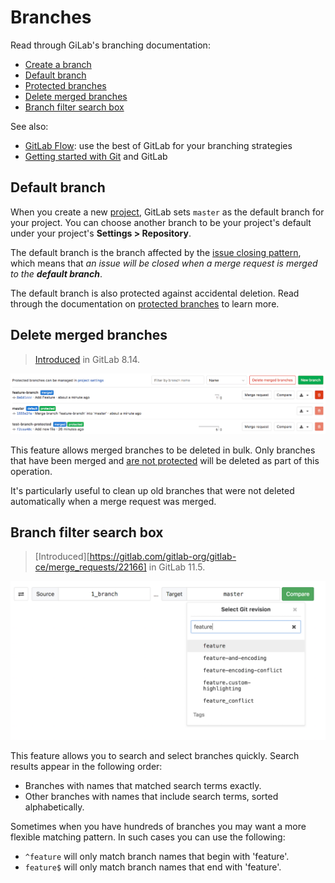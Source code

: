 # Branches

Read through GiLab's branching documentation:

- [Create a branch](../web_editor.md#create-a-new-branch)
- [Default branch](#default-branch)
- [Protected branches](../../protected_branches.md#protected-branches)
- [Delete merged branches](#delete-merged-branches)
- [Branch filter search box](#branch-filter-search-box)

See also:

- [GitLab Flow](../../../../university/training/gitlab_flow.md#gitlab-flow): use the best of GitLab for your branching strategies
- [Getting started with Git](../../../../topics/git/index.md) and GitLab

## Default branch

When you create a new [project](../../index.md), GitLab sets `master` as the default
branch for your project. You can choose another branch to be your project's
default under your project's **Settings > Repository**.

The default branch is the branch affected by the
[issue closing pattern](../../issues/automatic_issue_closing.md),
which means that _an issue will be closed when a merge request is merged to
the **default branch**_.

The default branch is also protected against accidental deletion. Read through
the documentation on [protected branches](../../protected_branches.md#protected-branches)
to learn more.

## Delete merged branches

> [Introduced][ce-6449] in GitLab 8.14.

![Delete merged branches](img/delete_merged_branches.png)

This feature allows merged branches to be deleted in bulk. Only branches that
have been merged and [are not protected][protected] will be deleted as part of
this operation.

It's particularly useful to clean up old branches that were not deleted
automatically when a merge request was merged.


## Branch filter search box

> [Introduced][https://gitlab.com/gitlab-org/gitlab-ce/merge_requests/22166] in GitLab 11.5.

![Branch filter search box](img/branch_filter_search_box.png)

This feature allows you to search and select branches quickly. Search results appear in the following order:

- Branches with names that matched search terms exactly.
- Other branches with names that include search terms, sorted alphabetically.

Sometimes when you have hundreds of branches you may want a more flexible matching pattern. In such cases you can use the following:

- `^feature` will only match branch names that begin with 'feature'.
- `feature$` will only match branch names that end with 'feature'.

[ce-6449]: https://gitlab.com/gitlab-org/gitlab-ce/merge_requests/6449 "Add button to delete all merged branches"
[protected]: ../../protected_branches.md
